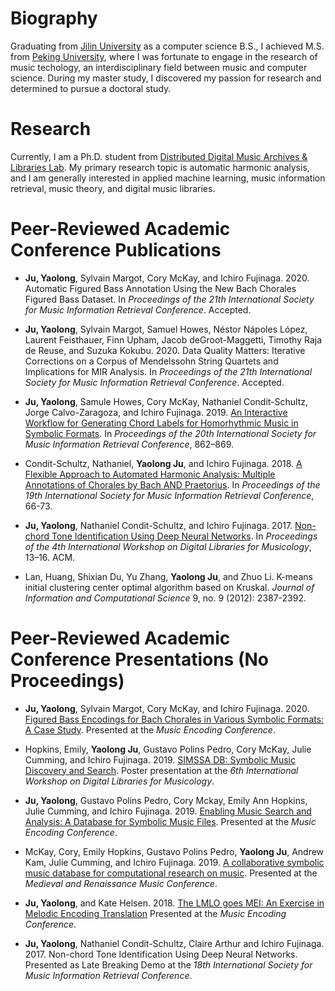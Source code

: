# Biography

Graduating from [Jilin University](https://www.jlu.edu.cn/) as a computer science B.S., I achieved M.S. from [Peking University](http://www.cis.pku.edu.cn/auditory/auditory.htm), where I was fortunate to engage in the research of music techology, an interdisciplinary field between music and computer science. During my master study, I discovered my passion for research and determined to pursue a doctoral study. 

# Research

Currently, I am a Ph.D. student from [Distributed Digital Music Archives & Libraries Lab](http://ddmal.music.mcgill.ca/). My primary research topic is automatic harmonic analysis, and I am generally interested in applied machine learning, music information retrieval, music theory, and digital music libraries.

# Peer-Reviewed Academic Conference Publications 
* __Ju, Yaolong__, Sylvain Margot, Cory McKay, and Ichiro Fujinaga. 2020. Automatic Figured Bass Annotation Using the New Bach Chorales Figured Bass Dataset. In *Proceedings of the 21th International Society for Music Information Retrieval Conference*. Accepted. 

* __Ju, Yaolong__, Sylvain Margot, Samuel Howes, Néstor Nápoles López, Laurent Feisthauer, Finn Upham, Jacob deGroot-Maggetti, Timothy Raja de Reuse, and Suzuka Kokubu. 2020. Data Quality Matters: Iterative Corrections on a Corpus of Mendelssohn String Quartets and Implications for MIR Analysis. In *Proceedings of the 21th International Society for Music Information Retrieval Conference*. Accepted. 

* __Ju, Yaolong__, Samule Howes, Cory McKay, Nathaniel Condit-Schultz, Jorge Calvo-Zaragoza, and Ichiro Fujinaga. 2019. [An Interactive Workflow for Generating Chord Labels for Homorhythmic Music in Symbolic Formats](http://archives.ismir.net/ismir2019/paper/000106.pdf). In *Proceedings of the 20th International Society for Music Information Retrieval Conference*, 862–869.


* Condit-Schultz, Nathaniel, __Yaolong Ju__, and Ichiro Fujinaga. 2018. [A Flexible Approach to Automated Harmonic Analysis: Multiple Annotations of Chorales by Bach AND Praetorius](http://ismir2018.ircam.fr/doc/pdfs/283_Paper.pdf). In *Proceedings of the 19th International Society for Music Information Retrieval Conference*, 66-73. 

* __Ju, Yaolong__, Nathaniel Condit-Schultz, and Ichiro Fujinaga. 2017. [Non-chord Tone Identification Using Deep Neural Networks](https://clairearthur.com/wp-content/uploads/2018/10/p13-Ju.pdf). In *Proceedings of the 4th International Workshop on Digital Libraries for Musicology*,
13–16. ACM.

* Lan, Huang, Shixian Du, Yu Zhang, __Yaolong Ju__, and Zhuo Li. K-means initial clustering center optimal algorithm based on Kruskal. *Journal of Information and Computational Science* 9, no. 9 (2012): 2387-2392.

# Peer-Reviewed Academic Conference Presentations (No Proceedings)
* __Ju, Yaolong__, Sylvain Margot, Cory McKay, and Ichiro Fujinaga. 2020. [Figured Bass Encodings for Bach Chorales in Various Symbolic Formats: A Case Study](http://www.music.mcgill.ca/~cmckay/papers/musictech/ju20figured.pdf). Presented at the *Music Encoding Conference*.

* Hopkins, Emily, __Yaolong Ju__, Gustavo Polins Pedro, Cory McKay, Julie Cumming, and Ichiro Fujinaga. 2019. [SIMSSA DB: Symbolic Music Discovery and Search](http://www.music.mcgill.ca/~cmckay/papers/musictech/hopkins19simssadb.pdf). Poster presentation at the *6th International Workshop on Digital Libraries for Musicology*. 

* __Ju, Yaolong__, Gustavo Polins Pedro, Cory Mckay, Emily Ann Hopkins, Julie Cumming, and Ichiro Fujinaga. 2019. [Enabling Music Search and Analysis: A Database for Symbolic Music Files](https://drive.google.com/file/d/1sH8-Ih8ugQigXRj-W5V3Ftthx83inIIL/view?usp=sharing). Presented at the *Music Encoding Conference*.

* McKay, Cory, Emily Hopkins, Gustavo Polins Pedro, __Yaolong Ju__, Andrew Kam, Julie Cumming, and Ichiro Fujinaga. 2019. [A collaborative symbolic music database for computational research on music](https://drive.google.com/file/d/1gB4u0MaE7Ku5jYHS12eORit5v4V8gNE2/view?usp=sharing). Presented at the *Medieval and Renaissance Music Conference*.

* __Ju, Yaolong__, and Kate Helsen. 2018. [The LMLO goes MEI: An Exercise in Melodic Encoding Translation](https://drive.google.com/file/d/1-BKGfBQlGWAk_PXHPZeUyAUCjHvKH3Gv/view?usp=sharing) Presented at the *Music Encoding Conference*.

* __Ju, Yaolong__, Nathaniel Condit-Schultz, Claire Arthur and Ichiro Fujinaga. 2017. Non-chord Tone Identification Using Deep Neural Networks. Presented as Late Breaking Demo at the *18th International Society for Music Information Retrieval
Conference*. 

